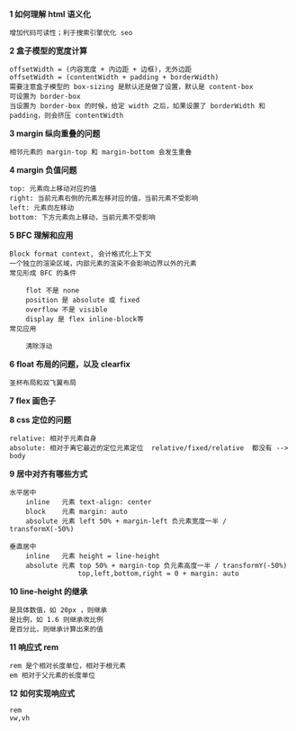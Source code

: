 **1 如何理解 html 语义化**

    增加代码可读性；利于搜索引擎优化 seo

**2 盒子模型的宽度计算**

    offsetWidth = (内容宽度 + 内边距 + 边框)，无外边距
    offsetWidth = (contentWidth + padding + borderWidth)
    需要注意盒子模型的 box-sizing 是默认还是做了设置，默认是 content-box
    可设置为 border-box
    当设置为 border-box 的时候，给定 width 之后，如果设置了 borderWidth 和 padding，则会挤压 contentWidth

**3 margin 纵向重叠的问题**

    相邻元素的 margin-top 和 margin-bottom 会发生重叠

**4 margin 负值问题**

    top: 元素向上移动对应的值
    right: 当前元素右侧的元素左移对应的值，当前元素不受影响
    left: 元素向左移动
    bottom: 下方元素向上移动，当前元素不受影响

**5 BFC 理解和应用**

    Block format context, 会计格式化上下文
    一个独立的渲染区域，内部元素的渲染不会影响边界以外的元素
    常见形成 BFC 的条件

        flot 不是 none
        position 是 absolute 或 fixed
        overflow 不是 visible
        display 是 flex inline-block等
    常见应用

        清除浮动


**6 float 布局的问题，以及 clearfix**

    圣杯布局和双飞翼布局


**7 flex 画色子**


**8 css 定位的问题**

    relative: 相对于元素自身
    absolute: 相对于离它最近的定位元素定位  relative/fixed/relative  都没有 --> body

**9 居中对齐有哪些方式**

    水平居中
        inline   元素 text-align: center
        block    元素 margin: auto
        absolute 元素 left 50% + margin-left 负元素宽度一半 / transformX(-50%)

    垂直居中
        inline   元素 height = line-height
        absolute 元素 top 50% + margin-top 负元素高度一半 / transformY(-50%)
                     top,left,bottom,right = 0 + margin: auto  


**10 line-height 的继承**

    是具体数值，如 20px ，则继承
    是比例，如 1.6 则继承改比例
    是百分比，则继承计算出来的值

**11 响应式  rem**

    rem 是个相对长度单位，相对于根元素
    em 相对于父元素的长度单位

**12 如何实现响应式**

    rem
    vw,vh


